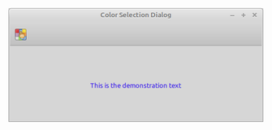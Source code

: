 ![alt text](https://github.com/agguro/gtk-programming/blob/master/gtk2.0/05-Dialogs/04-colordialog/colordialog.png)
